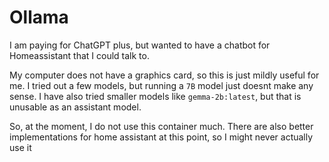 # Ollama

I am paying for ChatGPT plus, but wanted to have a chatbot for Homeassistant that I could talk to. 

My computer does not have a graphics card, so this is just mildly useful for me. I tried out a few models, but running a `7B` model just doesnt make any sense. I have also tried smaller models like `gemma-2b:latest`, but that is unusable as an assistant model.

So, at the moment, I do not use this container much. There are also better implementations for home assistant at this point, so I might never actually use it